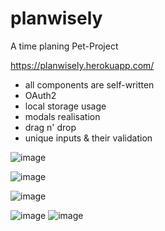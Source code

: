 # planwisely
A time planing Pet-Project

https://planwisely.herokuapp.com/

- all components are self-written
- OAuth2
- local storage usage
- modals realisation
- drag n' drop
- unique inputs & their validation

![image](https://user-images.githubusercontent.com/31629500/149851929-f98da8cb-d3dc-48d1-b8f2-2d6af6bed82b.png)

![image](https://user-images.githubusercontent.com/31629500/149851788-81a46cb7-a85e-4078-8e96-344867bfafce.png)

![image](https://user-images.githubusercontent.com/31629500/149851816-098a9ded-5c44-4a32-a68d-57f2be7e4ead.png)

![image](https://user-images.githubusercontent.com/31629500/149851848-61487541-9c27-490b-8c3d-66316d135778.png)
![image](https://user-images.githubusercontent.com/31629500/149851866-5719d99d-b138-4f18-bfca-25452af692b9.png)

